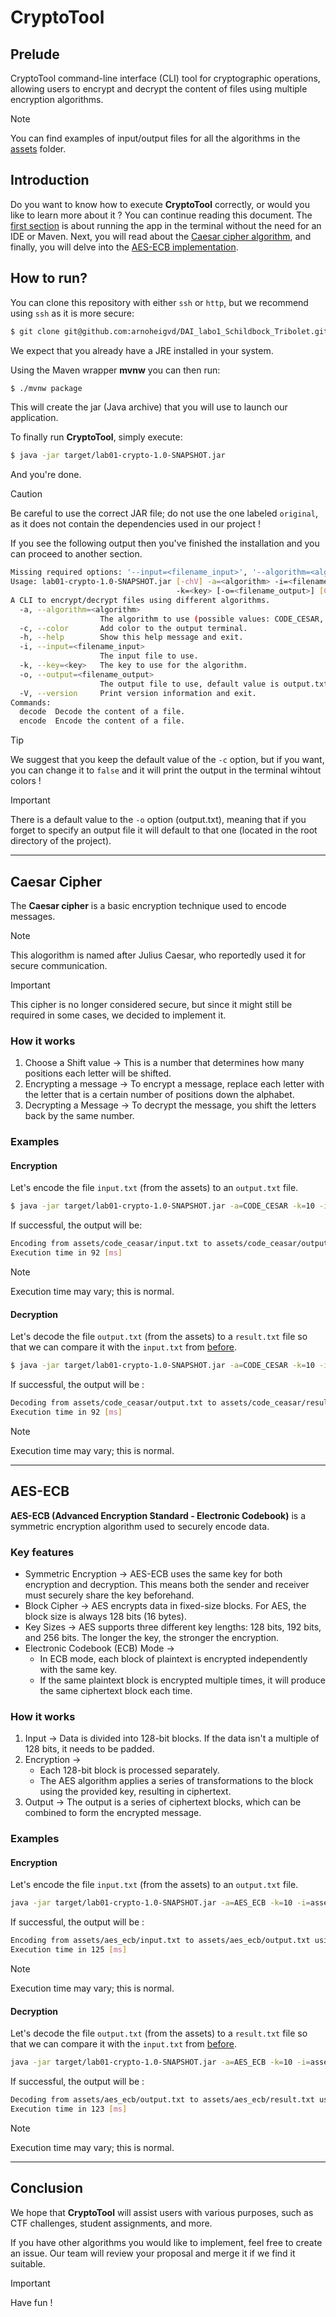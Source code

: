 # **CryptoTool**

## Prelude
CryptoTool command-line interface (CLI) tool for cryptographic operations, allowing users to encrypt and decrypt the content of files using multiple encryption algorithms.

> [!NOTE] 
> You can find examples of input/output files for all the algorithms in the [assets](!assets/) folder.

## Introduction
Do you want to know how to execute **CryptoTool** correctly, or would you like to learn more about it ? You can continue reading this document.
The [first section](#how-to-run) is about running the app in the terminal without the need for an IDE or Maven. Next, you will read about the [Caesar cipher algorithm](#caesar-cipher), and finally, you will delve into the [AES-ECB implementation](#aes-ecb).

## How to run?

You can clone this repository with either `ssh` or `http`, but we recommend using `ssh` as it is more secure:

```sh
$ git clone git@github.com:arnoheigvd/DAI_labo1_Schildbock_Tribolet.git
```
We expect that you already have a JRE installed in your system.

Using the Maven wrapper **mvnw** you can then run:

```sh
$ ./mvnw package
```
This will create the jar (Java archive) that you will use to launch our application.

To finally run **CryptoTool**, simply execute:
```sh
$ java -jar target/lab01-crypto-1.0-SNAPSHOT.jar
```
And you're done.

> [!CAUTION]
> Be careful to use the correct JAR file; do not use the one labeled `original`, as it does not contain the dependencies used in our project !

If you see the following output then you've finished the installation and you can proceed to another section.

```sh
Missing required options: '--input=<filename_input>', '--algorithm=<algorithm>', '--key=<key>'
Usage: lab01-crypto-1.0-SNAPSHOT.jar [-chV] -a=<algorithm> -i=<filename_input>
                                     -k=<key> [-o=<filename_output>] [COMMAND]
A CLI to encrypt/decrypt files using different algorithms.
  -a, --algorithm=<algorithm>
                    The algorithm to use (possible values: CODE_CESAR, AES_ECB).
  -c, --color       Add color to the output terminal.
  -h, --help        Show this help message and exit.
  -i, --input=<filename_input>
                    The input file to use.
  -k, --key=<key>   The key to use for the algorithm.
  -o, --output=<filename_output>
                    The output file to use, default value is output.txt.
  -V, --version     Print version information and exit.
Commands:
  decode  Decode the content of a file.
  encode  Encode the content of a file.
```

> [!TIP]
> We suggest that you keep the default value of the `-c` option, but if you want, you can change it to `false` and it will print the output in the terminal wihtout colors !

> [!IMPORTANT]
> There is a default value to the `-o` option (output.txt), meaning that if you forget to specify an output file it will default to that one (located in the root directory of the project).
---
## Caesar Cipher

The **Caesar cipher** is a basic encryption technique used to encode messages.

> [!NOTE]
> This alogorithm is named after Julius Caesar, who reportedly used it for secure communication.

> [!IMPORTANT]
> This cipher is no longer considered secure, but since it might still be required in some cases, we decided to implement it.

### How it works
1. Choose a Shift value -> This is a number that determines how many positions each letter will be shifted.
2. Encrypting a message -> To encrypt a message, replace each letter with the letter that is a certain number of positions down the alphabet.
3. Decrypting a Message -> To decrypt the message, you shift the letters back by the same number.

### Examples
#### Encryption

Let's encode the file `input.txt` (from the assets) to an `output.txt` file.
```sh
$ java -jar target/lab01-crypto-1.0-SNAPSHOT.jar -a=CODE_CESAR -k=10 -i=assets/code_ceasar/input.txt -o=assets/code_ceasar/output.txt encode
```

If successful, the output will be:
```sh
Encoding from assets/code_ceasar/input.txt to assets/code_ceasar/output.txt using CODE_CESAR algorithm.
Execution time in 92 [ms]
```

> [!NOTE]
> Execution time may vary; this is normal.

#### Decryption

Let's decode the file `output.txt` (from the assets) to a `result.txt` file so that we can compare it with the `input.txt` from [before](#encryption).

```sh
$ java -jar target/lab01-crypto-1.0-SNAPSHOT.jar -a=CODE_CESAR -k=10 -i=assets/code_ceasar/output.txt -o=assets/code_ceasar/result.txt decode
```

If successful, the output will be :
```sh
Decoding from assets/code_ceasar/output.txt to assets/code_ceasar/result.txt using CODE_CESAR algorithm.
Execution time in 92 [ms]
```

> [!NOTE]
> Execution time may vary; this is normal.
---
## AES-ECB
**AES-ECB (Advanced Encryption Standard - Electronic Codebook)** is a symmetric encryption algorithm used to securely encode data.

### Key features
- Symmetric Encryption -> AES-ECB uses the same key for both encryption and decryption. This means both the sender and receiver must securely share the key beforehand.
- Block Cipher -> AES encrypts data in fixed-size blocks. For AES, the block size is always 128 bits (16 bytes).
- Key Sizes -> AES supports three different key lengths: 128 bits, 192 bits, and 256 bits. The longer the key, the stronger the encryption.
- Electronic Codebook (ECB) Mode ->
    - In ECB mode, each block of plaintext is encrypted independently with the same key.
    - If the same plaintext block is encrypted multiple times, it will produce the same ciphertext block each time.

### How it works
1. Input -> Data is divided into 128-bit blocks. If the data isn't a multiple of 128 bits, it needs to be padded.
2. Encryption ->
    - Each 128-bit block is processed separately.
    - The AES algorithm applies a series of transformations to the block using the provided key, resulting in ciphertext.
3. Output -> The output is a series of ciphertext blocks, which can be combined to form the encrypted message.

### Examples
#### Encryption

Let's encode the file `input.txt` (from the assets) to an `output.txt` file.
```sh
java -jar target/lab01-crypto-1.0-SNAPSHOT.jar -a=AES_ECB -k=10 -i=assets/aes_ecb/input.txt -o=assets/aes_ecb/output.txt encode
```

If successful, the output will be :
```sh
Encoding from assets/aes_ecb/input.txt to assets/aes_ecb/output.txt using AES_ECB algorithm.
Execution time in 125 [ms]
```

> [!NOTE]
> Execution time may vary; this is normal.

#### Decryption

Let's decode the file `output.txt` (from the assets) to a `result.txt` file so that we can compare it with the `input.txt` from [before](#encryption).

```sh
java -jar target/lab01-crypto-1.0-SNAPSHOT.jar -a=AES_ECB -k=10 -i=assets/aes_ecb/output.txt -o=assets/aes_ecb/result.txt decode
```

If successful, the output will be :
```sh
Decoding from assets/aes_ecb/output.txt to assets/aes_ecb/result.txt using AES_ECB algorithm.
Execution time in 123 [ms]
```

> [!NOTE]
> Execution time may vary; this is normal.
---
## Conclusion
We hope that **CryptoTool** will assist users with various purposes, such as CTF challenges, student assignments, and more.

If you have other algorithms you would like to implement, feel free to create an issue. Our team will review your proposal and merge it if we find it suitable.

> [!IMPORTANT]
> Have fun !
